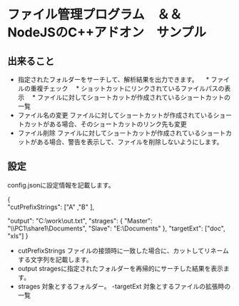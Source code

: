 # ファイル管理プログラム　＆＆　NodeJSのC++アドオン　サンプル

## 出来ること
- 指定されたフォルダーをサーチして、解析結果を出力できます。
　* ファイルの重複チェック
　* ショットカットにリンクされているファイルパスの表示
　* ファイルに対してショートカットが作成されているショートカットの一覧
- ファイル名の変更
    ファイルに対してショートカットが作成されているショートカットがある場合、そのショートカットのリンク先も変更
- ファイル削除
    ファイルに対してショートカットが作成されているショートカットがある場合、警告を表示して、ファイルを削除しないようにします。


## 設定
config.jsonに設定情報を記載します。

{  
  "cutPrefixStrings": ["A"
      ,"B"
    ],

  "output": "C:\\work\\out.txt",
  "strages": {
    "Master": "\\\\PC1\\share1\\Documents",
    "Slave": "E:\\Documents"
  },
  "targetExt": ["doc", "xls"]
}


- cutPrefixStrings
    ファイルの接頭時に一致した場合に、カットしてリネームする文字列を記載します。
- output
    stragesに指定されたフォルダーを再帰的にサーチした結果を表示ます。
- strages
    対象とするフォルダー。
-targetExt
    対象とするファイルの拡張時の一覧
